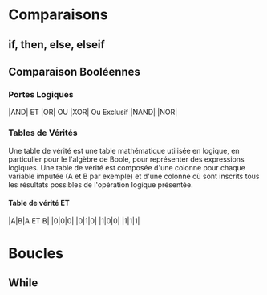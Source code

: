 <!-- TITLE: Python - Scripts -->
<!-- SUBTITLE: A quick summary of Scripts -->

# Comparaisons
## if, then, else, elseif
	

## Comparaison Booléennes
### Portes Logiques
|AND| ET
|OR| OU
|XOR| Ou Exclusif
|NAND|
|NOR|

### Tables de Vérités
Une table de vérité est une table mathématique utilisée en logique, en particulier pour le l'algèbre de Boole, pour représenter des expressions logiques.
Une table de vérité est composée d'une colonne pour chaque variable imputée (A et B par exemple) et d'une colonne où sont inscrits tous les résultats possibles de l'opération logique présentée.

#### Table de vérité ET
|A|B|A ET B|
|0|0|0|
|0|1|0|
|1|0|0|
|1|1|1|

# Boucles
## While


